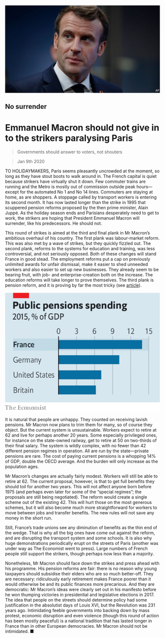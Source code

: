![](./images/20200111_LDP503.jpg)

## No surrender

# Emmanuel Macron should not give in to the strikers paralysing Paris

> Governments should answer to voters, not shouters

> Jan 9th 2020

TO HOLIDAYMAKERS, Paris seems pleasantly uncrowded at the moment, so long as they have stout boots to walk around in. The French capital is quiet because strikers have virtually shut it down. Few commuter trains are running and the Metro is mostly out of commission outside peak hours—except for the automated No 1 and No 14 lines. Commuters are staying at home, as are shoppers. A stoppage called by transport workers is entering its second month. It has now lasted longer than the strike in 1995 that scuppered pension reforms proposed by the then prime minister, Alain Juppé. As the holiday season ends and Parisians desperately need to get to work, the strikers are hoping that President Emmanuel Macron will surrender, like his predecessors. He should not.

This round of strikes is aimed at the third and final plank in Mr Macron’s ambitious overhaul of his country. The first plank was labour-market reform. This was also met by a wave of strikes, but they quickly fizzled out. The second plank, reforms to the systems for education and training, was less controversial, and not seriously opposed. Both of these changes will stand France in good stead. The employment reforms put a cap on previously unlimited awards for unfair dismissal, make it easier to shed unneeded workers and also easier to set up new businesses. They already seem to be bearing fruit, with job- and enterprise-creation both on the increase. The education reforms will take longer to prove themselves. The third plank is pension reform, and it is proving by far the most tricky (see [article](https://www.economist.com//europe/2020/01/09/big-protests-in-paris-are-emmanuel-macrons-severest-test-yet)).

![](./images/20200111_LDC039_0.png)

It is natural that people are unhappy. They counted on receiving lavish pensions. Mr Macron now plans to trim them for many, so of course they object. But the current system is unsustainable. Workers expect to retire at 62 and live for perhaps another 20 years. Some especially privileged ones, for instance on the state-owned railway, get to retire at 50 on two-thirds of their final salary. The system is wildly complex, with no fewer than 42 different pension regimes in operation. All are run by the state—private pensions are rare. The cost of paying current pensions is a whopping 14% of GDP, double the OECD average. And the burden will only increase as the population ages.

Mr Macron’s changes are actually fairly modest. Workers will still be able to retire at 62. The current proposal, however, is that to get full benefits they should toil for another two years. This will not affect anyone born before 1975 (and perhaps even later for some of the “special regimes”; the proposals are still being negotiated). The reform would create a single scheme out of the existing 42. This will hurt those on the most generous schemes, but it will also become much more straightforward for workers to move between jobs and transfer benefits. The new rules will not save any money in the short run.

Still, France’s trade unions see any diminution of benefits as the thin end of the wedge. That is why all the big ones have come out against the reform, and are disrupting the transport system and some schools. It is also why huge demonstrations periodically erupt on the streets of Paris (another was under way as The Economist went to press). Large numbers of French people still support the strikers, though perhaps now less than a majority.

Nonetheless, Mr Macron should face down the strikes and press ahead with his programme. His pension reforms are fair: there is no reason why young taxpayers should subsidise their elders who are so much better-off. They are necessary: ridiculously early retirement makes France poorer than it would otherwise be and its public finances more precarious. And they are democratic: Mr Macron’s ideas were clearly set out in his manifesto before he won thumping victories in presidential and legislative elections in 2017. The idea that people on the streets should determine policy had some justification in the absolutist days of Louis XVI, but the Revolution was 231 years ago. Intimidating feeble governments into backing down by mass protest, economic disruption and even violence (though this round of action has been mostly peaceful) is a national tradition that has lasted longer in France than in other European democracies. Mr Macron should not be intimidated. ■